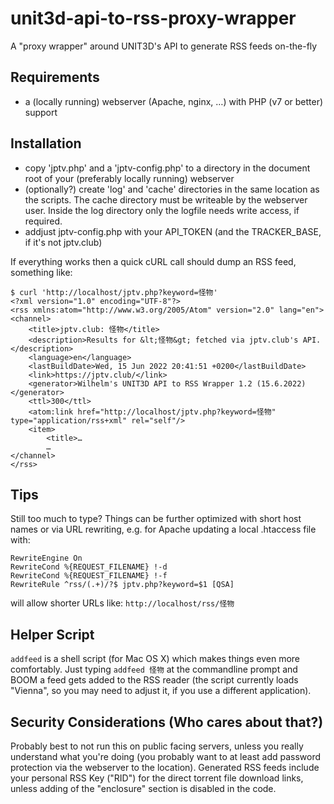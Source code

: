 # unit3d-api-to-rss-proxy-wrapper
A "proxy wrapper" around UNIT3D's API to generate RSS feeds on-the-fly

## Requirements

* a (locally running) webserver (Apache, nginx, …) with PHP (v7 or better) support

## Installation

* copy 'jptv.php' and a 'jptv-config.php' to a directory in the document root of your (preferably locally running) webserver
* (optionally?) create 'log' and 'cache' directories in the same location as the scripts. The cache directory must be writeable by the webserver user. Inside the log directory only the logfile needs write access, if required.
* addjust jptv-config.php with your API_TOKEN (and the TRACKER_BASE, if it's not jptv.club)

If everything works then a quick cURL call should dump an RSS feed, something like:

```
$ curl 'http://localhost/jptv.php?keyword=怪物'
<?xml version="1.0" encoding="UTF-8"?>
<rss xmlns:atom="http://www.w3.org/2005/Atom" version="2.0" lang="en">
<channel>
	<title>jptv.club: 怪物</title>
	<description>Results for &lt;怪物&gt; fetched via jptv.club's API.</description>
	<language>en</language>
	<lastBuildDate>Wed, 15 Jun 2022 20:41:51 +0200</lastBuildDate>
	<link>https://jptv.club/</link>
	<generator>Wilhelm's UNIT3D API to RSS Wrapper 1.2 (15.6.2022)</generator>
	<ttl>300</ttl>
	<atom:link href="http://localhost/jptv.php?keyword=怪物" type="application/rss+xml" rel="self"/>
	<item>
		<title>…
		…
</channel>
</rss>
```

## Tips

Still too much to type? Things can be further optimized with short host names or via URL rewriting, e.g. for Apache updating a local .htaccess file with:

```
RewriteEngine On
RewriteCond %{REQUEST_FILENAME} !-d
RewriteCond %{REQUEST_FILENAME} !-f
RewriteRule ^rss/(.+)/?$ jptv.php?keyword=$1 [QSA]
```

will allow shorter URLs like: `http://localhost/rss/怪物`

## Helper Script

`addfeed` is a shell script (for Mac OS X) which makes things even more comfortably. Just typing `addfeed 怪物` at the commandline prompt and BOOM a feed gets added to the RSS reader (the script currently loads "Vienna", so you may need to adjust it, if you use a different application).

## Security Considerations (Who cares about that?)

Probably best to not run this on public facing servers, unless you really understand what you're doing (you probably want to at least add password protection via the webserver to the location). Generated RSS feeds include your personal RSS Key ("RID") for the direct torrent file download links, unless adding of the "enclosure"  section is disabled in the code.
